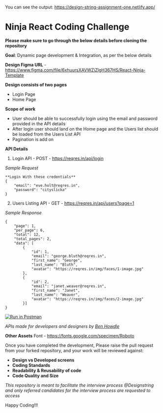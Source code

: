 You can see the output: https://design-string-assignment-one.netlify.app/

# Ninja React Coding Challenge

**Please make sure to go through the below details before cloning the repository**

**Goal**: Dynamic page development & Integration, as per the below details

**Design Figma URL** - https://www.figma.com/file/6xhuursXAVWZiZlgH367HS/React-Ninja-Template

**Design consists of two pages**
- Login Page
- Home Page

**Scope of work**
- User should be able to successfully login using the email and password provided in the API details
- After login user should land on the Home page and the Users list should be loaded from the Users List API  
- Pagination is add on

**API Details**

1. Login API - POST - https://reqres.in/api/login 

_Sample Request_
```
**Login With these credentials**
{
    "email": "eve.holt@reqres.in",
    "password": "cityslicka"
}
```

2. Users Listing API - GET - https://reqres.in/api/users?page=1

_Sample Response_
```
{
    "page": 1,
    "per_page": 6,
    "total": 12,
    "total_pages": 2,
    "data": [
        {
            "id": 1,
            "email": "george.bluth@reqres.in",
            "first_name": "George",
            "last_name": "Bluth",
            "avatar": "https://reqres.in/img/faces/1-image.jpg"
        },
        {
            "id": 2,
            "email": "janet.weaver@reqres.in",
            "first_name": "Janet",
            "last_name": "Weaver",
            "avatar": "https://reqres.in/img/faces/2-image.jpg"
        }]
}
```

[![Run in Postman](https://run.pstmn.io/button.svg)](https://app.getpostman.com/run-collection/5dfbcd9789e5ec3722df?action=collection%2Fimport)

_APIs made for developers and designers by [Ben Howdle](https://benhowdle.im/)_


**Other Assets**
Font - https://fonts.google.com/specimen/Roboto

Once you have completed the development, Please raise the pull request from your forked repository, and your work will be reviewed against:
- **Design vs Developed screens**
- **Coding Standards**
- **Readability & Reusability of code**
- **Code Quality and Size**

_This repository is meant to facilitate the interview process @Designstring and only referred candidates for the interview process are requested to access_

Happy Coding!!!
